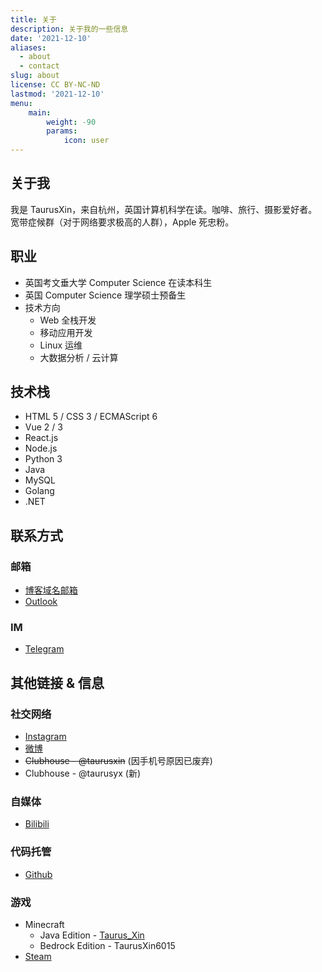 ```yaml
---
title: 关于
description: 关于我的一些信息
date: '2021-12-10'
aliases:
  - about
  - contact
slug: about
license: CC BY-NC-ND
lastmod: '2021-12-10'
menu:
    main: 
        weight: -90
        params:
            icon: user
---
```


## 关于我

我是 TaurusXin，来自杭州，英国计算机科学在读。咖啡、旅行、摄影爱好者。宽带症候群（对于网络要求极高的人群），Apple 死忠粉。



## 职业

- 英国考文垂大学 Computer Science 在读本科生
- 英国 Computer Science 理学硕士预备生
- 技术方向
  - Web 全栈开发
  - 移动应用开发
  - Linux 运维
  - 大数据分析 / 云计算



## 技术栈

- HTML 5 / CSS 3 / ECMAScript 6
- Vue 2 / 3
- React.js
- Node.js
- Python 3
- Java
- MySQL
- Golang
- .NET



## 联系方式

### 邮箱

- [博客域名邮箱](mailto:zyx@xingez.me)
- [Outlook](mailto:taurusxin@outlook.com)

### IM

- [Telegram](https://t.me/taurusxin)



## 其他链接 & 信息

### 社交网络

- [Instagram](https://www.instagram.com/taurus_yx/)
- [微博](https://weibo.cn/2201650115/profile)
- ~~Clubhouse - @taurusxin~~ (因手机号原因已废弃)
- Clubhouse - @taurusyx (新)

### 自媒体

- [Bilibili](https://space.bilibili.com/4360325)

### 代码托管

- [Github](https://github.com/taurusxin)

### 游戏

- Minecraft
  - Java Edition - [Taurus_Xin](https://namemc.com/profile/Taurus_Xin.1)
  - Bedrock Edition - TaurusXin6015
- [Steam](https://steamcommunity.com/id/taurusyx/)
